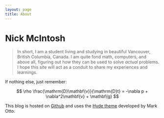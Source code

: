 ```yaml
---
layout: page
title: About
---
```

# Nick McIntosh #

> In short, I am a student living and studying in beautiful Vancouver, British Columbia, Canada. I am quite fond math, computers, 	and above all, figuring out how they can be used to solve *actual* problems. I hope this site will act as a conduit to share my experiences and learnings.

If nothing else, just remember:

$$
\rho \frac{\mathrm{D}\mathbf{v}}{\mathrm{D}t} = -\nabla p + \nabla^2\mathbf{v} + \mathbf{g}
$$

This blog is hosted on [Github](https://github.com/) and uses the [Hyde theme](http://hyde.getpoole.com/) developed by Mark Otto.